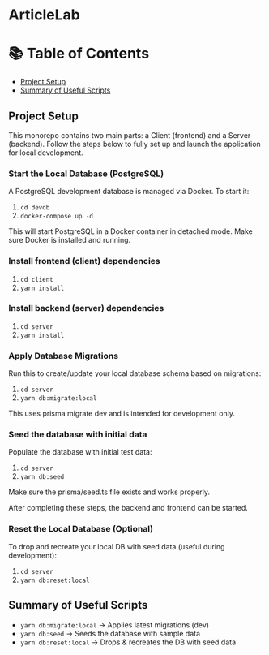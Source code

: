 # ArticleLab

# 📚 Table of Contents

- [Project Setup](#project-setup)
- [Summary of Useful Scripts](#summary-of-useful-scripts)

## Project Setup

This monorepo contains two main parts: a Client (frontend) and a Server (backend). Follow the steps below to fully set up and launch the application for local development.

### Start the Local Database (PostgreSQL)

A PostgreSQL development database is managed via Docker. To start it:

1. `cd devdb`
2. `docker-compose up -d`

This will start PostgreSQL in a Docker container in detached mode. Make sure Docker is installed and running.

### Install frontend (client) dependencies

1. `cd client`
2. `yarn install`

### Install backend (server) dependencies

1. `cd server`
2. `yarn install`

### Apply Database Migrations

Run this to create/update your local database schema based on migrations:

1. `cd server`
2. `yarn db:migrate:local`

This uses prisma migrate dev and is intended for development only.

### Seed the database with initial data

Populate the database with initial test data:

1. `cd server`
2. `yarn db:seed`

Make sure the prisma/seed.ts file exists and works properly.

After completing these steps, the backend and frontend can be started.

### Reset the Local Database (Optional)

To drop and recreate your local DB with seed data (useful during development):

1. `cd server`
2. `yarn db:reset:local`

## Summary of Useful Scripts

- `yarn db:migrate:local` -> Applies latest migrations (dev)
- `yarn db:seed` -> Seeds the database with sample data
- `yarn db:reset:local` -> Drops & recreates the DB with seed data
